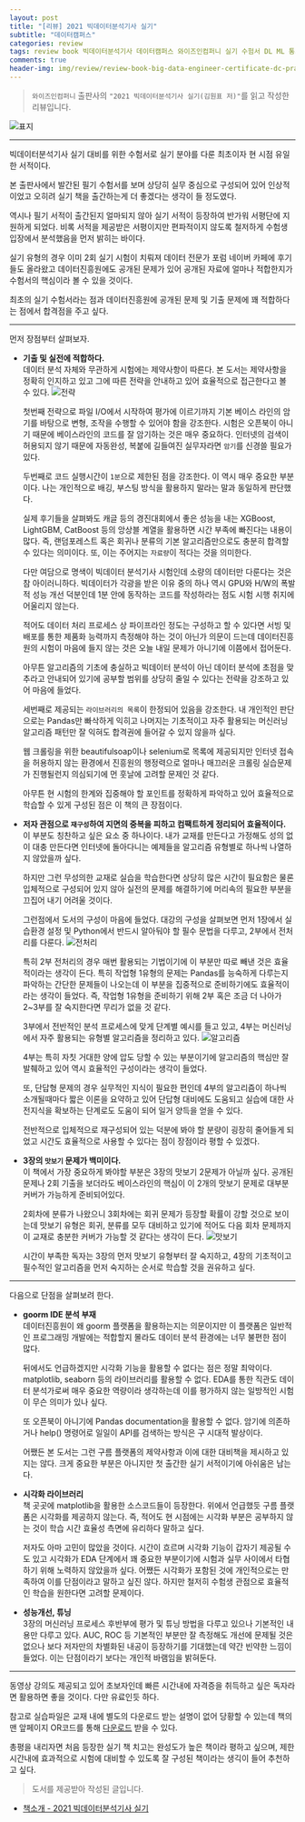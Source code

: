 ```yaml
---  
layout: post  
title: "[리뷰] 2021 빅데이터분석기사 실기"  
subtitle: "데이터캠퍼스"  
categories: review  
tags: review book 빅데이터분석기사 데이터캠퍼스 와이즈인컴퍼니 실기 수험서 DL ML 통계 Python 데이터 탐색 EDA 정제 알고리즘    
comments: true  
header-img: img/review/review-book-big-data-engineer-certificate-dc-prac-1.png
---  
```

  
> `와이즈인컴퍼니` 출판사의 `"2021 빅데이터분석기사 실기(김원표 저)"`를 읽고 작성한 리뷰입니다.  

![표지](https://theorydb.github.io/assets/img/review/review-book-big-data-engineer-certificate-dc-prac-1.png)  

---

빅데이터분석기사 실기 대비를 위한 수험서로 실기 분야를 다룬 최초이자 현 시점 유일한 서적이다.

본 출판사에서 발간된 필기 수험서를 보며 상당히 실무 중심으로 구성되어 있어 인상적이었고 오히려 실기 책을 출간하는게 더 좋겠다는 생각이 들 정도였다. 

역시나 필기 서적이 출간된지 얼마되지 않아 실기 서적이 등장하여 반가워 서평단에 지원하게 되었다. 비록 서적을 제공받은 서평이지만 편파적이지 않도록 철저하게 수험생 입장에서 분석했음을 먼저 밝히는 바이다.

실기 유형의 경우 이미 2회 실기 시험이 치뤄져 데이터 전문가 포럼 네이버 카페에 후기들도 올라왔고 데이터진흥원에도 공개된 문제가 있어 공개된 자료에 얼마나 적합한지가 수험서의 핵심이라 볼 수 있을 것이다. 

최초의 실기 수험서라는 점과 데이터진흥원에 공개된 문제 및 기출 문제에 꽤 적합하다는 점에서 합격점을 주고 싶다.

---

먼저 장점부터 살펴보자.

* __기출 및 실전에 적합하다.__  
  데이터 분석 자체와 무관하게 시험에는 제약사항이 따른다. 본 도서는 제약사항을 정확히 인지하고 있고 그에 따른 전략을 안내하고 있어 효율적으로 접근한다고 볼 수 있다. 
  ![전략](https://theorydb.github.io/assets/img/review/review-book-big-data-engineer-certificate-dc-prac-2.png)  

  첫번째 전략으로 파일 I/O에서 시작하여 평가에 이르기까지 기본 베이스 라인의 암기를 바탕으로 변형, 조작을 수행할 수 있어야 함을 강조한다. 시험은 오픈북이 아니기 때문에 베이스라인의 코드를 잘 암기하는 것은 매우 중요하다. 인터넷의 검색이 허용되지 않기 때문에 자동완성, 복붙에 길들여진 실무자라면 `암기`를 신경쓸 필요가 있다. 

  두번째로 코드 실행시간이 `1분`으로 제한된 점을 강조한다. 이 역시 매우 중요한 부분이다. 나는 개인적으로 배깅, 부스팅 방식을 활용하지 말라는 말과 동일하게 판단했다. 
  
  실제 후기들을 살펴봐도 캐글 등의 경진대회에서 좋은 성능을 내는 XGBoost, LightGBM, CatBoost 등의 앙상블 계열을 활용하면 시간 부족에 빠진다는 내용이 많다. 즉, 랜덤포레스트 혹은 회귀나 분류의 기본 알고리즘만으로도 충분히 합격할 수 있다는 의미이다. 또, 이는 주어지는 `자료량`이 적다는 것을 의미한다. 
  
  다만 여담으로 명색이 빅데이터 분석기사 시험인데 소량의 데이터만 다룬다는 것은 참 아이러니하다. 빅데이터가 각광을 받은 이유 중의 하나 역시 GPU와 H/W의 폭발적 성능 개선 덕분인데 1분 안에 동작하는 코드를 작성하라는 점도 시험 시행 취지에 어울리지 않는다. 
  
  적어도 데이터 처리 프로세스 상 파이프라인 정도는 구성하고 할 수 있다면 서빙 및 배포를 통한 제품화 능력까지 측정해야 하는 것이 아닌가 의문이 드는데 데이터진흥원의 시험이 마음에 들지 않는 것은 오늘 내일 문제가 아니기에 이쯤에서 접어둔다.

  아무튼 알고리즘의 기초에 충실하고 빅데이터 분석이 아닌 데이터 분석에 초점을 맞추라고 안내되어 있기에 공부할 범위를 상당히 줄일 수 있다는 전략을 강조하고 있어 마음에 들었다.

  세번째로 제공되는 `라이브러리의 목록`이 한정되어 있음을 강조한다. 내 개인적인 판단으로는 Pandas만 빠삭하게 익히고 나머지는 기초적이고 자주 활용되는 머신러닝 알고리즘 패턴만 잘 익혀도 합격권에 들어갈 수 있지 않을까 싶다. 

  웹 크롤링을 위한 beautifulsoap이나 selenium로 목록에 제공되지만 인터넷 접속을 허용하지 않는 환경에서 진흥원의 행정력으로 얼마나 매끄러운 크롤링 실습문제가 진행될런지 의심되기에 먼 훗날에 고려할 문제인 것 같다. 

  아무튼 현 시험의 한계와 집중해야 할 포인트를 정확하게 파악하고 있어 효율적으로 학습할 수 있게 구성된 점은 이 책의 큰 장점이다.

* __저자 관점으로 `재구성`하여 지면의 중복을 피하고 컴팩트하게 정리되어 효율적이다.__  
  이 부분도 칭찬하고 싶은 요소 중 하나이다. 내가 교재를 만든다고 가정해도 성의 없이 대충 만든다면 인터넷에 돌아다니는 예제들을 알고리즘 유형별로 하나씩 나열하지 않았을까 싶다. 
  
  하지만 그런 무성의한 교재로 실습을 학습한다면 상당히 많은 시간이 필요함은 물론 입체적으로 구성되어 있지 않아 실전의 문제를 해결하기에 머리속의 필요한 부분을 끄집어 내기 어려울 것이다. 

  그런점에서 도서의 구성이 마음에 들었다. 대강의 구성을 살펴보면 먼저 1장에서 실습환경 설정 및 Python에서 반드시 알아둬야 할 필수 문법을 다루고, 2부에서 전처리를 다룬다. 
  ![전처리](https://theorydb.github.io/assets/img/review/review-book-big-data-engineer-certificate-dc-prac-3.png) 

  특히 2부 전처리의 경우 매번 활용되는 기법이기에 이 부분만 따로 빼낸 것은 효율적이라는 생각이 든다. 특히 작업형 1유형의 문제는 Pandas를 능숙하게 다루는지 파악하는 간단한 문제들이 나오는데 이 부분을 집중적으로 준비하기에도 효율적이라는 생각이 들었다. 즉, 작업형 1유형을 준비하기 위해 2부 혹은 조금 더 나아가 2~3부를 잘 숙지한다면 무리가 없을 것 같다.
  
  3부에서 전반적인 분석 프로세스에 맞게 단계별 예시를 들고 있고, 4부는 머신러닝에서 자주 활용되는 유형별 알고리즘을 정리하고 있다. 
  ![알고리즘](https://theorydb.github.io/assets/img/review/review-book-big-data-engineer-certificate-dc-prac-5.png)  

  4부는 특히 자칫 거대한 양에 압도 당할 수 있는 부분이기에 알고리즘의 핵심만 잘 발췌하고 있어 역시 효율적인 구성이라는 생각이 들었다. 

  또, 단답형 문제의 경우 실무적인 지식이 필요한 편인데 4부의 알고리즘이 하나씩 소개될때마다 짧은 이론을 요약하고 있어 단답형 대비에도 도움되고 실습에 대한 사전지식을 확보하는 단계로도 도움이 되어 일거 양득을 얻을 수 있다.

  전반적으로 입체적으로 재구성되어 있는 덕분에 봐야 할 분량이 굉장히 줄어들게 되었고 시간도 효율적으로 사용할 수 있다는 점이 장점이라 평할 수 있겠다.

* __3장의 `맛보기` 문제가 백미이다.__  
  이 책에서 가장 중요하게 봐야할 부분은 3장의 맛보기 2문제가 아닐까 싶다. 공개된 문제나 2회 기출을 보더라도 베이스라인의 핵심이 이 2개의 맛보기 문제로 대부분 커버가 가능하게 준비되어있다.

  2회차에 분류가 나왔으니 3회차에는 회귀 문제가 등장할 확률이 강할 것으로 보이는데 맛보기 유형은 회귀, 분류를 모두 대비하고 있기에 적어도 다음 회차 문제까지 이 교재로 충분한 커버가 가능할 것 같다는 생각이 든다. 
  ![맛보기](https://theorydb.github.io/assets/img/review/review-book-big-data-engineer-certificate-dc-prac-4.png)  

  시간이 부족한 독자는 3장의 먼저 맛보기 유형부터 잘 숙지하고, 4장의 기초적이고 필수적인 알고리즘을 먼저 숙지하는 순서로 학습할 것을 권유하고 싶다. 

---

다음으로 단점을 살펴보려 한다.

* __goorm IDE 분석 부재__  
  데이터진흥원이 왜 goorm 플랫폼을 활용하는지는 의문이지만 이 플랫폼은 일반적인 프로그래밍 개발에는 적합할지 몰라도 데이터 분석 환경에는 너무 불편한 점이 많다. 

  뒤에서도 언급하겠지만 시각화 기능을 활용할 수 없다는 점은 정말 최악이다. matplotlib, seaborn 등의 라이브러리를 활용할 수 없다. EDA를 통한 직관도 데이터 분석가로써 매우 중요한 역량이라 생각하는데 이를 평가하지 않는 일방적인 시험이 무슨 의미가 있나 싶다. 

  또 오픈북이 아니기에 Pandas documentation을 활용할 수 없다. 암기에 의존하거나 help() 명령어로 일일이 API를 검색하는 방식은 구 시대적 발상이다. 

  어쨌든 본 도서는 그런 구름 플랫폼의 제약사항과 이에 대한 대비책을 제시하고 있지는 않다. 크게 중요한 부분은 아니지만 첫 출간한 실기 서적이기에 아쉬움은 남는다.

* __시각화 라이브러리__  
  책 곳곳에 matplotlib을 활용한 소스코드들이 등장한다. 위에서 언급했듯 구름 플랫폼은 시각화를 제공하지 않는다. 즉, 적어도 현 시점에는 시각화 부분은 공부하지 않는 것이 학습 시간 효율성 측면에 유리하다 말하고 싶다. 

  저자도 아마 고민이 많았을 것이다. 시간이 흐르며 시각화 기능이 갑자기 제공될 수도 있고 시각화가 EDA 단계에서 꽤 중요한 부분이기에 시험과 실무 사이에서 타협하기 위해 노력하지 않았을까 싶다. 어쨌든 시각화가 포함된 것에 개인적으로는 만족하여 이를 단점이라고 말하고 싶진 않다. 하지만 철저히 수험생 관점으로 효율적인 학습을 원한다면 고려할 문제이다.

* __성능개선, 튜닝__  
  3장의 머신러닝 프로세스 후반부에 평가 및 튜닝 방법을 다루고 있으나 기본적인 내용만 다루고 있다. AUC, ROC 등 기본적인 부분만 잘 측정해도 개선에 문제될 것은 없으나 보다 저자만의 차별화된 내공이 등장하기를 기대했는데 약간 빈약한 느낌이 들었다. 이는 단점이라기 보다는 개인적 바램임을 밝혀둔다.

---

동영상 강의도 제공되고 있어 초보자인데 빠른 시간내에 자격증을 취득하고 싶은 독자라면 활용하면 좋을 것이다. 다만 유료인듯 하다. 

참고로 실습파일은 교재 내에 별도의 다운로드 받는 설명이 없어 당황할 수 있는데 책의 맨 앞페이지 OR코드를 통해 [다운로드](https://www.datacampus.co.kr/board/read.jsp?id=98394&code=notice) 받을 수 있다. 

총평을 내리자면 처음 등장한 실기 책 치고는 완성도가 높은 책이라 평하고 싶으며, 제한 시간내에 효과적으로 시험에 대비할 수 있도록 잘 구성된 책이라는 생긱이 들어 추천하고 싶다. 


> 도서를 제공받아 작성된 글입니다.

* [책소개 - 2021 빅데이터분석기사 실기](http://www.yes24.com/Product/Goods/103919365)

